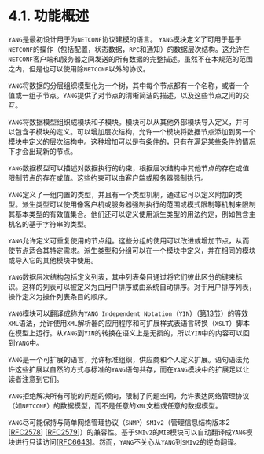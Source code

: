 # 4.1. 功能概述

`YANG`是最初设计用于为`NETCONF`协议​​建模的语言。 `YANG`模块定义了可用于基于`NETCONF`的操作（包括配置，状态数据，`RPC`和通知）的数据层次结构。这允许在`NETCONF`客户端和服务器之间发送的所有数据的完整描述。虽然不在本规范的范围之内，但是也可以使用除`NETCONF`以外的协议。

`YANG`将数据的分层组织模型化为一个树，其中每个节点都有一个名称，或者一个值或一组子节点。`YANG`提供了对节点的清晰简洁的描述，以及这些节点之间的交互。

`YANG`将数据模型组织成模块和子模块。模块可以从其他外部模块导入定义，并可以包含子模块的定义。可以增加层次结构，允许一个模块将数据节点添加到另一个模块中定义的层次结构中。这种增加可以是有条件的，只有在满足某些条件的情况下才会出现新的节点。

`YANG`数据模型可以描述对数据执行的约束，根据层次结构中其他节点的存在或值限制节点的存在或值。这些约束可以由客户端或服务器强制执行。

`YANG`定义了一组内置的类型，并且有一个类型机制，通过它可以定义附加的类型。派生类型可以使用像客户机或服务器强制执行的范围或模式限制等机制来限制其基本类型的有效值集合。他们还可以定义使用派生类型的用法约定，例如包含主机名的基于字符串的类型。

`YANG`允许定义可重复使用的节点组。这些分组的使用可以改进或增加节点，从而使节点适合其特定需求。派生类型和分组可以在一个模块中定义，并在相同的模块或导入它的其他模块中使用。

`YANG`数据层次结构包括定义列表，其中列表条目通过将它们彼此区分的键来标识。这样的列表可以被定义为由用户排序或由系统自动排序。对于用户排序列表，操作定义为操作列表条目的顺序。

`YANG`模块可以翻译成称为`YANG Independent Notation`（`YIN`）（[第13节](../section-13/README.md)）的等效`XML`语法，允许使用`XML`解析器的应用程序和可扩展样式表语言转换（`XSLT`）脚本在模型上运行。从`YANG`到`YIN`的转换在语义上是无损的，所以`YIN`中的内容可以回到`YANG`中。

`YANG`是一个可扩展的语言，允许标准组织，供应商和个人定义扩展。语句语法允许这些扩展以自然的方式与标准的`YANG`语句共存，而在`YANG`模块中的扩展足以让读者注意到它们。

`YANG`拒绝解决所有可能的问题的倾向，限制了问题空间，允许表达网络管理协议（如`NETCONF`）的数据模型，而不是任意的`XML`文档或任意的数据模型。

`YANG`尽可能保持与简单网络管理协议（`SNMP`）`SMIv2`（管理信息结构版本2 [[RFC2578](https://tools.ietf.org/html/rfc2578)] [[RFC2579](https://tools.ietf.org/html/rfc2579)]）的兼容性。基于`SMIv2`的`MIB`模块可以自动翻译成`YANG`模块进行只读访问[[RFC6643](https://tools.ietf.org/html/rfc6643)]。然而，`YANG`不关心从`YANG`到`SMIv2`的逆向翻译。
